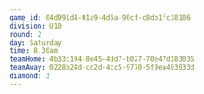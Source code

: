 ```yaml
---
game_id: 04d991d4-01a9-4d6a-90cf-c8db1fc38186
division: U10
round: 2
day: Saturday
time: 8.30am
teamHome: 4b33c194-8e45-4dd7-b027-70e47d183035
teamAway: 0228b24d-cd2d-4cc5-9770-5f9ea493933d
diamond: 3
---
```

